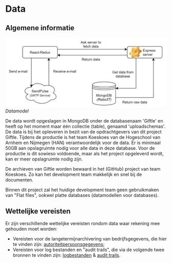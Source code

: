 # Data

## Algemene informatie

![Data](assets/data/data.png "Data")
*Datamodel*

De data wordt opgeslagen in MongoDB onder de databasenaam 'Giftle' en heeft op het moment maar één collectie (table), genaamd 'uploadschemas'. De data is bij het opleveren in bezit van de opdrachtgevers van dit project Giftle. Tijdens de productie is het team Koeskoes van de Hogeschool van Arnhem en Nijmegen (HAN) verantwoordelijk voor de data. Er is minimaal 50GB aan opslagruimte nodig voor alle data in deze database. Voor de productie is dit sowieso voldoende, maar als het project opgeleverd wordt, kan er meer opslagruimte nodig zijn.

De archieven van Giftle worden bewaard in het (GitHub) project van team Koeskoes. Zo kan het development team makkelijk en snel bij de documenten.

Binnen dit project zal het huidige development team geen gebruikmaken van "Flat files", ookwel platte databases (datamodellen voor databases).

## Wettelijke vereisten

Er zijn verschillende wettelijke vereisten rondom data waar rekening mee gehouden moet worden:

* Vereisten voor de langetermijnarchivering van bedrijfsgegevens, die hier te vinden zijn: [autoriteitpersoonsgegevens](https://www.autoriteitpersoonsgegevens.nl/nl/over-privacy/persoonsgegevens/bewaren-van-persoonsgegevens);
* Vereisten voor log bestanden en "audit trails", die via de volgende twee bronnen te vinden zijn: [logbestanden](https://cip-overheid.nl/media/1169/bid-operationale-producten-bir-015-logging-beleid-10.pdf) & [audit trails](https://www.graydon.nl/nl/resources/blog/strategie/wat-een-audit-trail).

<!--
Intent

The purpose of the data section is to record anything that is important from a data perspective, answering the following types of questions:

• What does the data model look like?
• Where is data stored?
• Who owns the data?
• How much storage space is needed for the data? (e.g. especially if you’re dealing with “big data”)
• What are the archiving and back-up strategies?
• Are there any regulatory requirements for the long term archival of business data?
• Likewise for log files and audit trails?
• Are flat files being used for storage? If so, what format is being used?
-->
